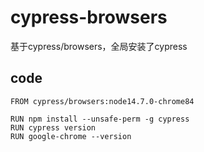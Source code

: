 # cypress-browsers
基于cypress/browsers，全局安装了cypress


## code
```
FROM cypress/browsers:node14.7.0-chrome84

RUN npm install --unsafe-perm -g cypress
RUN cypress version
RUN google-chrome --version
```
